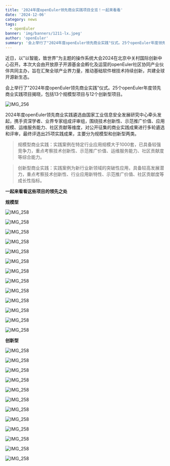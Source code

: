 ```yaml
---
title: '2024年度openEuler领先商业实践项目全览！一起来看看'
date: '2024-12-06'
category: news
tags:
  - openEuler
banner: 'img/banners/1211-lx.jpeg'
author: 'openEuler'
summary: '会上举行了"2024年度openEuler领先商业实践"仪式。25个openEuler年度领先商业实践项目揭晓，包括13个规模型项目与12个创新型项目。'
---
```



近日，以"以智能，致世界"为主题的操作系统大会2024在北京中关村国际创新中心召开。本次大会由开放原子开源基金会孵化及运营的openEuler社区协同产业伙伴共同主办，旨在汇聚全球产业界力量，推动基础软件根技术持续创新，共建全球开源新生态。

会上举行了"2024年度openEuler领先商业实践"仪式。25个openEuler年度领先商业实践项目揭晓，包括13个规模型项目与12个创新型项目。

![IMG\_256](./media/image1.jpeg)

2024年度openEuler领先商业实践遴选由国家工业信息安全发展研究中心牵头发起，携手资深学者、业界专家组成评审组，围绕技术创新性、示范推广价值、应用规模、运维服务能力、社区贡献等维度，对公开征集的商业实践成果进行多轮遴选和评审，最终评选出25项实践成果，主要分为规模型和创新型两类。



> 规模型商业实践：实践案例在特定行业应用规模大于1000套，已具备较强竞争力，重点考察技术创新性、示范推广价值、运维服务能力、社区贡献度等综合能力。



> 创新型商业实践：实践案例为新行业新领域的突破性应用，具备较高发展潜力，重点考察技术创新性、行业应用新特性、示范推广价值、社区贡献度等成长性指标。



**一起来看看这些项目的领先之处**

**规模型**

![IMG\_258](./media/image2.png)

![IMG\_258](./media/3.png)


![IMG\_258](./media/4.png)

![IMG\_258](./media/5.png)

![IMG\_258](./media/6.png)

![IMG\_258](./media/7.png)

![IMG\_258](./media/8.png)

![IMG\_258](./media/9.png)

![IMG\_258](./media/10.png)

![IMG\_258](./media/11.png)

![IMG\_258](./media/12.png)

![IMG\_258](./media/13.png)

![IMG\_258](./media/14.png)





**创新型**


![IMG\_258](./media/15.png)

![IMG\_258](./media/16.png)

![IMG\_258](./media/17.png)

![IMG\_258](./media/18.png)

![IMG\_258](./media/19.png)

![IMG\_258](./media/20.png)

![IMG\_258](./media/21.png)

![IMG\_258](./media/22.png)

![IMG\_258](./media/23.png)

![IMG\_258](./media/24.png)

![IMG\_258](./media/25.png)

![IMG\_258](./media/26.png)
